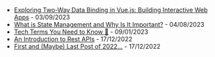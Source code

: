 
- [Exploring Two-Way Data Binding in Vue.js: Building Interactive Web Apps](https://dev.to/jennherrarte/exploring-two-way-data-binding-in-vuejs-building-interactive-web-apps-2gc7) - 03/09/2023
- [What is State Management and Why Is It Important?](https://dev.to/jennherrarte/what-is-state-management-and-why-is-it-important-1i8d) - 04/08/2023
- [Tech Terms You Need to Know 💭](https://dev.to/jennherrarte/things-tech-people-say-2a3e) - 09/01/2023
- [An Introduction to Rest APIs](https://dev.to/jennherrarte/an-introduction-to-rest-apis-5hjn) - 17/12/2022
- [First and (Maybe) Last Post of 2022...](https://dev.to/jennherrarte/first-and-maybe-last-post-of-2022-pba) - 17/12/2022

